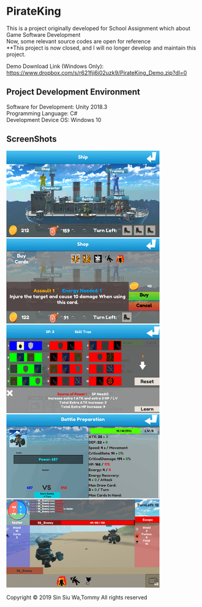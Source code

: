 # PirateKing

This is a project originally developed for School Assignment which about Game Software Development\
Now, some relevant source codes are open for reference\
**This project is now closed, and I will no longer develop and maintain this project.

Demo Download Link (Windows Only):\
https://www.dropbox.com/s/r621fji6i02uzk9/PirateKing_Demo.zip?dl=0

## Project Development Environment

Software for Development: Unity 2018.3\
Programming Language: C#\
Development Device OS: Windows 10

## ScreenShots
<img src="https://github.com/TommySinPolyU/PirateKing/blob/main/screenshots/Ship_Main.png" width="400">
<img src="https://github.com/TommySinPolyU/PirateKing/blob/main/screenshots/Ship_Shop.png" width="400">
<img src="https://github.com/TommySinPolyU/PirateKing/blob/main/screenshots/Ship_SkillTree.png" width="400">
<img src="https://github.com/TommySinPolyU/PirateKing/blob/main/screenshots/Ship_BattlePrepare.png" width="400">
<img src="https://github.com/TommySinPolyU/PirateKing/blob/main/screenshots/Ship_Battle.png" width="400">

Copyright © 2019 Sin Siu Wa,Tommy All rights reserved
